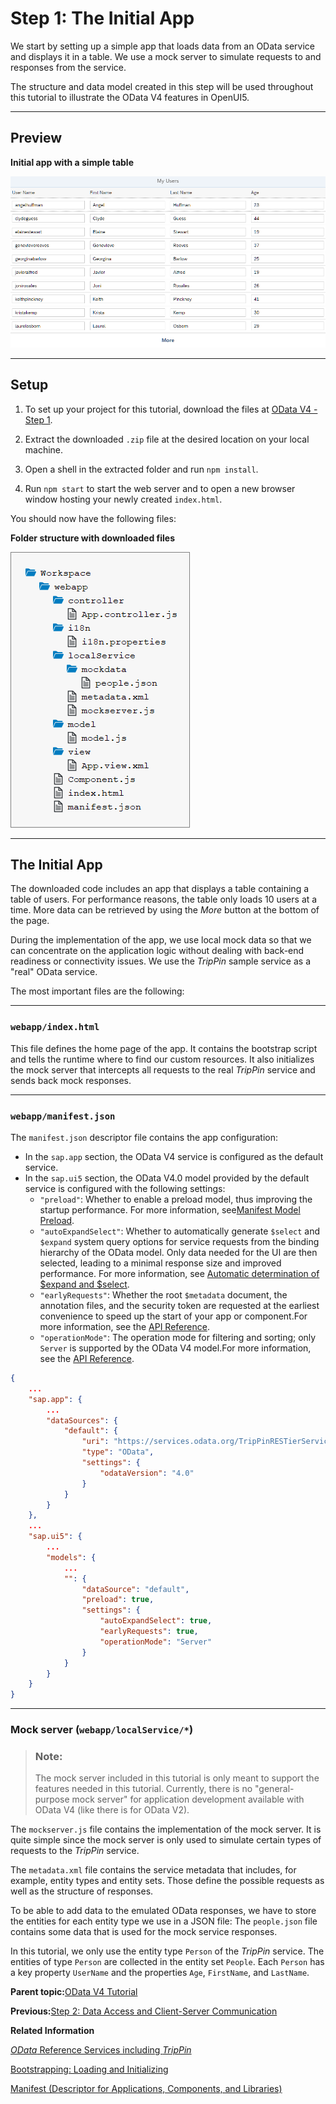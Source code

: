 <!-- loio15d84f36c0594cb2b3295aa1f55cb961 -->

# Step 1: The Initial App

We start by setting up a simple app that loads data from an OData service and displays it in a table. We use a mock server to simulate requests to and responses from the service.

The structure and data model created in this step will be used throughout this tutorial to illustrate the OData V4 features in OpenUI5.

***

<a name="loio15d84f36c0594cb2b3295aa1f55cb961__section_bt4_fxc_z1b"/>

## Preview

  
  
**Initial app with a simple table**

![](images/loio9d0182f69376444396c903cbc84564c9_LowRes.png "Initial app with a simple table")

***

<a name="loio15d84f36c0594cb2b3295aa1f55cb961__section_tsr_gxc_z1b"/>

## Setup

1.  To set up your project for this tutorial, download the files at [OData V4 - Step 1](https://ui5.sap.com/#/entity/sap.ui.core.tutorial.odatav4/sample/sap.ui.core.tutorial.odatav4.01).

2.  Extract the downloaded `.zip` file at the desired location on your local machine.
3.  Open a shell in the extracted folder and run `npm install`.
4.  Run `npm start` to start the web server and to open a new browser window hosting your newly created `index.html`.

You should now have the following files:

  
  
**Folder structure with downloaded files**

![](images/loio1406ea6897b149fe97a107176f9d4442_HiRes.png "Folder structure with downloaded files")

***

<a name="loio15d84f36c0594cb2b3295aa1f55cb961__section_vng_l12_gcb"/>

## The Initial App

The downloaded code includes an app that displays a table containing a table of users. For performance reasons, the table only loads 10 users at a time. More data can be retrieved by using the *More* button at the bottom of the page.

During the implementation of the app, we use local mock data so that we can concentrate on the application logic without dealing with back-end readiness or connectivity issues. We use the *TripPin* sample service as a "real" OData service.

The most important files are the following:

***

### `webapp/index.html`

This file defines the home page of the app. It contains the bootstrap script and tells the runtime where to find our custom resources. It also initializes the mock server that intercepts all requests to the real *TripPin* service and sends back mock responses.

***

### `webapp/manifest.json`

The `manifest.json` descriptor file contains the app configuration:

-   In the `sap.app` section, the OData V4 service is configured as the default service.
-   In the `sap.ui5` section, the OData V4.0 model provided by the default service is configured with the following settings:
    -   `"preload"`: Whether to enable a preload model, thus improving the startup performance. For more information, see[Manifest Model Preload](../04_Essentials/manifest-model-preload-26ba6a5.md).
    -   `"autoExpandSelect"`: Whether to automatically generate `$select` and `$expand` system query options for service requests from the binding hierarchy of the OData model. Only data needed for the UI are then selected, leading to a minimal response size and improved performance. For more information, see [Automatic determination of $expand and $select](../04_Essentials/automatic-determination-of-expand-and-select-10ca58b.md).
    -   `"earlyRequests"`: Whether the root `$metadata` document, the annotation files, and the security token are requested at the earliest convenience to speed up the start of your app or component.For more information, see the [API Reference](https://ui5.sap.com/#/api/sap.ui.model.odata.v4.ODataModel%23constructor).
    -   `"operationMode"`: The operation mode for filtering and sorting; only `Server` is supported by the OData V4 model.For more information, see the [API Reference](https://ui5.sap.com/#/api/sap.ui.model.odata.v4.ODataModel%23constructor).


```json
{
    ...
    "sap.app": {
        ...
        "dataSources": {
            "default": {
                "uri": "https://services.odata.org/TripPinRESTierService/(S(id))/",
                "type": "OData",
                "settings": {
                    "odataVersion": "4.0"
                }
            }
        }
    },
    ...
    "sap.ui5": {
        ...
        "models": {
            ...
            "": {
                "dataSource": "default",
                "preload": true,
                "settings": {
                    "autoExpandSelect": true,
                    "earlyRequests": true,
                    "operationMode": "Server"
                }
            }
        }
    }
}
```

***

### Mock server \(`webapp/localService/*`\)

> ### Note:  
> The mock server included in this tutorial is only meant to support the features needed in this tutorial. Currently, there is no "general-purpose mock server" for application development available with OData V4 \(like there is for OData V2\).

The `mockserver.js` file contains the implementation of the mock server. It is quite simple since the mock server is only used to simulate certain types of requests to the *TripPin* service.

The `metadata.xml` file contains the service metadata that includes, for example, entity types and entity sets. Those define the possible requests as well as the structure of responses.

To be able to add data to the emulated OData responses, we have to store the entities for each entity type we use in a JSON file: The `people.json` file contains some data that is used for the mock service responses.

In this tutorial, we only use the entity type `Person` of the *TripPin* service. The entities of type `Person` are collected in the entity set `People`. Each `Person` has a key property `UserName` and the properties `Age`, `FirstName`, and `LastName`.

**Parent topic:**[OData V4 Tutorial](odata-v4-tutorial-bcdbde6.md "In this tutorial, we explore how features of OData V4 can be used in OpenUI5. We write a small app that consumes data from an OData V4 service to understand how to access, modify, aggregate, and filter data in an OData V4 model.")

**Previous:**[Step 2: Data Access and Client-Server Communication](step-2-data-access-and-client-server-communication-e9de002.md "In this step, we see how the Table that is bound to the People entity set initially requests its data, and how the data can be refreshed. We use the Console tab in the browser developer tools to monitor the communication between the browser and the server. We see the initial request as well as the requests for refreshing the data.")

**Related Information**  


[*OData* Reference Services including *TripPin*](http://www.odata.org/odata-services/)

[Bootstrapping: Loading and Initializing](../04_Essentials/bootstrapping-loading-and-initializing-a04b0d1.md "To use OpenUI5 features in your HTML page, you have to load and initialize the SAPUI5 library.")

[Manifest \(Descriptor for Applications, Components, and Libraries\)](../04_Essentials/manifest-descriptor-for-applications-components-and-libraries-be0cf40.md "The manifest (also known as descriptor for applications, components, and libraries, in short: app descriptor) is inspired by the WebApplication Manifest concept introduced by the W3C. The manifest provides a central, machine-readable, and easy-to-access location for storing metadata associated with an application, an application component, or a library.")

